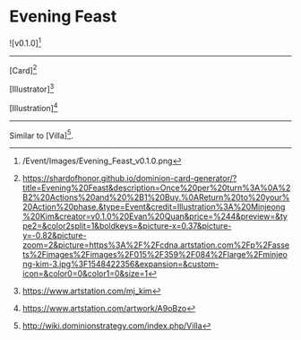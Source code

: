 # Evening Feast

![v0.1.0][^v0.1.0]

---

[Card][^Card]

[Illustrator][^Illustrator]

[Illustration][^Illustration]

---

Similar to [Villa][^Villa].

[^v0.1.0]: /Event/Images/Evening_Feast_v0.1.0.png
[^Card]: https://shardofhonor.github.io/dominion-card-generator/?title=Evening%20Feast&description=Once%20per%20turn%3A%0A%2B2%20Actions%20and%20%2B1%20Buy.%0AReturn%20to%20your%20Action%20phase.&type=Event&credit=Illustration%3A%20Minjeong%20Kim&creator=v0.1.0%20Evan%20Quan&price=%244&preview=&type2=&color2split=1&boldkeys=&picture-x=0.37&picture-y=-0.82&picture-zoom=2&picture=https%3A%2F%2Fcdna.artstation.com%2Fp%2Fassets%2Fimages%2Fimages%2F015%2F359%2F084%2Flarge%2Fminjeong-kim-3.jpg%3F1548422356&expansion=&custom-icon=&color0=0&color1=0&size=1
[^Illustration]: https://www.artstation.com/artwork/A9oBzo
[^Illustrator]: https://www.artstation.com/mj_kim
[^Villa]: http://wiki.dominionstrategy.com/index.php/Villa
